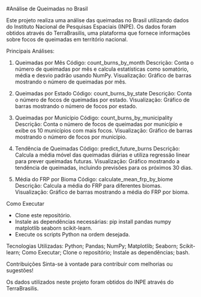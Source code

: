 #Análise de Queimadas no Brasil

Este projeto realiza uma análise das queimadas no Brasil utilizando dados do Instituto Nacional de Pesquisas Espaciais (INPE). Os dados foram obtidos através do TerraBrasilis, uma plataforma que fornece informações sobre focos de queimadas em território nacional.


Principais Análises:
1. Queimadas por Mês
Código: count_burns_by_month
Descrição: Conta o número de queimadas por mês e calcula estatísticas como somatório, média e desvio padrão usando NumPy.
Visualização: Gráfico de barras mostrando o número de queimadas por mês.

2. Queimadas por Estado
Código: count_burns_by_state
Descrição: Conta o número de focos de queimadas por estado.
Visualização: Gráfico de barras mostrando o número de focos por estado.

4. Queimadas por Município
Código: count_burns_by_municipality
Descrição: Conta o número de focos de queimadas por município e exibe os 10 municípios com mais focos.
Visualização: Gráfico de barras mostrando o número de focos por município.

6. Tendência de Queimadas
Código: predict_future_burns
Descrição: Calcula a média móvel das queimadas diárias e utiliza regressão linear para prever queimadas futuras.
Visualização: Gráfico mostrando a tendência de queimadas, incluindo previsões para os próximos 30 dias.

8. Média do FRP por Bioma
Código: calculate_mean_frp_by_biome
Descrição: Calcula a média do FRP para diferentes biomas.
Visualização: Gráfico de barras mostrando a média do FRP por bioma.

Como Executar
- Clone este repositório.
- Instale as dependências necessárias: pip install pandas numpy matplotlib seaborn scikit-learn.
- Execute os scripts Python na ordem desejada.

Tecnologias Utilizadas:
Python;
Pandas;
NumPy;
Matplotlib;
Seaborn;
Scikit-learn;
Como Executar;
Clone o repositório;
Instale as dependências;
bash.

Contribuições
Sinta-se à vontade para contribuir com melhorias ou sugestões!

Os dados utilizados neste projeto foram obtidos do INPE através do TerraBrasilis.
